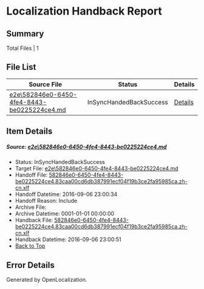# <a name='report-top'></a> Localization Handback Report

## Summary
 Total Files | 1

## File List
 Source File | Status | Details 
 ----------- | ------ | ------- 
 [e2e\582846e0-6450-4fe4-8443-be0225224ce4.md](https://github.com/OpenLocalizationTestOrg/ol-test0/blob/221ce846250924134040315b3cfdf9f990502605/e2e/582846e0-6450-4fe4-8443-be0225224ce4.md) | InSyncHandedBackSuccess | [Details](#2fccd1404b8924a6a01d29b888465b60a47114651)

## Item Details
##### <a name='2fccd1404b8924a6a01d29b888465b60a47114651'></a> Source: [e2e\582846e0-6450-4fe4-8443-be0225224ce4.md](https://github.com/OpenLocalizationTestOrg/ol-test0/blob/221ce846250924134040315b3cfdf9f990502605/e2e/582846e0-6450-4fe4-8443-be0225224ce4.md)
* Status: InSyncHandedBackSuccess
* Target File: [e2e\582846e0-6450-4fe4-8443-be0225224ce4.md](https://github.com/OpenLocalizationTestOrg/ol-test0-zhcn/blob/52e2124fd0eaa27609df8ab1ce7d2f391c230d2d/e2e/582846e0-6450-4fe4-8443-be0225224ce4.md)
* Handoff File: [582846e0-6450-4fe4-8443-be0225224ce4.83caa00cd6db387991ecf04f19b3ce2fa95985ca.zh-cn.xlf](https://github.com/OpenLocalizationTestOrg/ol-test0-handoff/blob/eb93bb87c405f8212a80e315a0998cceffb15cb3/ol-handoff/OpenLocalizationTestOrg/ol-test0-zhcn/ci/ht/582846e0-6450-4fe4-8443-be0225224ce4.83caa00cd6db387991ecf04f19b3ce2fa95985ca.zh-cn.xlf)
* Handoff Datetime: 2016-09-06 23:00:34
* Handoff Reason: Include
* Archive File: 
* Archive Datetime: 0001-01-01 00:00:00
* Handback File: [582846e0-6450-4fe4-8443-be0225224ce4.83caa00cd6db387991ecf04f19b3ce2fa95985ca.zh-cn.xlf](https://github.com/OpenLocalizationTestOrg/ol-test0-handback/blob/1d76bf5f3aeda8b4e3b6b9b9605a291317983dab/ol-handback/OpenLocalizationTestOrg/ol-test0-zhcn/ci/ht/582846e0-6450-4fe4-8443-be0225224ce4.83caa00cd6db387991ecf04f19b3ce2fa95985ca.zh-cn.xlf)
* Handback Datetime: 2016-09-06 23:00:51
* [Back to Top](#report-top)


## Error Details

Generated by OpenLocalization.
